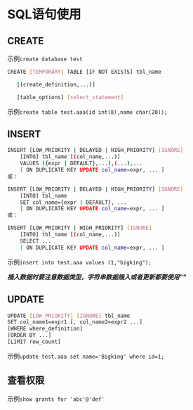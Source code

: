 # SQL语句使用

## CREATE

示例`create database test`

```bash
CREATE [TEMPORARY] TABLE [IF NOT EXISTS] tbl_name

   [(create_definition,...)]

   [table_options] [select_statement]
```

示例`create table test.aaa(id int(8),name char(20));`

## INSERT

```bash
INSERT [LOW_PRIORITY | DELAYED | HIGH_PRIORITY] [IGNORE]
    [INTO] tbl_name [(col_name,...)]
    VALUES ({expr | DEFAULT},...),(...),...
    [ ON DUPLICATE KEY UPDATE col_name=expr, ... ]
或：

INSERT [LOW_PRIORITY | DELAYED | HIGH_PRIORITY] [IGNORE]
    [INTO] tbl_name
    SET col_name={expr | DEFAULT}, ...
    [ ON DUPLICATE KEY UPDATE col_name=expr, ... ]
或：

INSERT [LOW_PRIORITY | HIGH_PRIORITY] [IGNORE]
    [INTO] tbl_name [(col_name,...)]
    SELECT ...
    [ ON DUPLICATE KEY UPDATE col_name=expr, ... ]
```

示例`insert into test.aaa values (1,"bigking");`

***插入数据时要注意数据类型，字符串数据插入或者更新都要使用""***

## UPDATE

```bash
UPDATE [LOW_PRIORITY] [IGNORE] tbl_name
SET col_name1=expr1 [, col_name2=expr2 ...]
[WHERE where_definition]
[ORDER BY ...]
[LIMIT row_count]
```

示例`update test.aaa set name='Bigking' where id=1;`

## 查看权限

示例`show grants for 'abc'@'def'`
